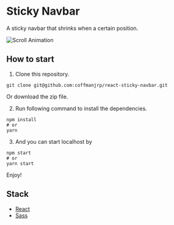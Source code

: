 # Sticky Navbar

A sticky navbar that shrinks when a certain position.

![Scroll Animation](https://res.cloudinary.com/coffmanjrp-dev/image/upload/v1643404285/coffmanjrp.io/sticky_navbar_a4c83a45b6.png)

## How to start

1. Clone this repository.

```
git clone git@github.com:coffmanjrp/react-sticky-navbar.git
```

Or download the zip file.

2. Run following command to install the dependencies.

```
npm install
# or
yarn
```

3. And you can start localhost by

```
npm start
# or
yarn start
```

Enjoy!

## Stack

- [React](https://reactjs.org/)
- [Sass](https://sass-lang.com/)
